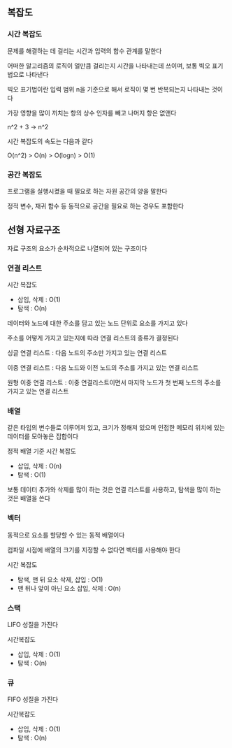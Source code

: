 
## 복잡도


### 시간 복잡도

문제를 해결하는 데 걸리는 시간과 입력의 함수 관계를 말한다  

어떠한 알고리즘의 로직이 얼만큼 걸리는지 시간을 나타내는데 쓰이며, 보통 빅오 표기법으로 나타낸다  

빅오 표기법이란 입력 범위 n을 기준으로 해서 로직이 몇 번 반복되는지 나타내는 것이다  

가장 영향을 많이 끼치는 항의 상수 인자를 빼고 나머지 항은 없앤다  

n^2 + 3 -> n^2  

시간 복잡도의 속도는 다음과 같다  

O(n^2) > O(n) > O(logn) > O(1)


### 공간 복잡도

프로그램을 실행시켰을 때 필요로 하는 자원 공간의 양을 말한다  

정적 변수, 재귀 함수 등 동적으로 공간을 필요로 하는 경우도 포함한다  

## 선형 자료구조

자료 구조의 요소가 순차적으로 나열되어 있는 구조이다  

### 연결 리스트

시간 복잡도  

- 삽입, 삭제 : O(1)
- 탐색 : O(n)

데이터와 노드에 대한 주소를 담고 있는 노드 단위로 요소를 가지고 있다  

주소를 어떻게 가지고 있는지에 따라 연결 리스트의 종류가 결정된다  

싱글 연결 리스트 : 다음 노드의 주소만 가지고 있는 연결 리스트  

이중 연결 리스트 : 다음 노드와 이전 노드의 주소를 가지고 있는 연결 리스트  

원형 이중 연결 리스트 : 이중 연결리스트이면서 마지막 노드가 첫 번째 노드의 주소를 가지고 있는 연결 리스트  

### 배열

같은 타입의 변수들로 이루어져 있고, 크기가 정해져 있으며 인접한 메모리 위치에 있는 데이터를 모아놓은 집합이다  

정적 배열 기준 시간 복잡도  

- 삽입, 삭제 : O(n)
- 탐색 : O(1)

보통 데이터 추가와 삭제를 많이 하는 것은 연결 리스트를 사용하고, 탐색을 많이 하는 것은 배열을 쓴다  

### 벡터

동적으로 요소를 할당할 수 있는 동적 배열이다  

컴파일 시점에 배열의 크기를 지정할 수 없다면 벡터를 사용해야 한다  

시간 복잡도  

- 탐색, 맨 뒤 요소 삭제, 삽입 : O(1)
- 맨 뒤나 앞이 아닌 요소 삽입, 삭제 : O(n) 

### 스택

LIFO 성질을 가진다  

시간복잡도  

- 삽입, 삭제 : O(1)
- 탐색 : O(n)

### 큐

FIFO 성질을 가진다  

시간복잡도  

- 삽입, 삭제 : O(1)
- 탐색 : O(n)












